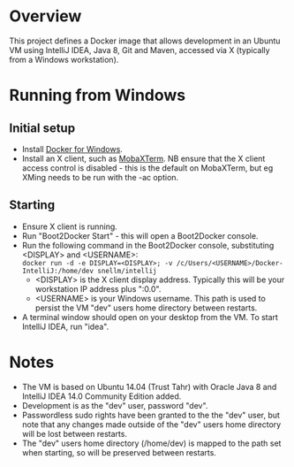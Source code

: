 # Overview

This project defines a Docker image that allows development in an Ubuntu VM using IntelliJ IDEA, Java 8, Git and Maven,
accessed via X (typically from a Windows workstation).

# Running from Windows

## Initial setup

- Install [Docker for Windows](https://docs.docker.com/installation/windows/).
- Install an X client, such as [MobaXTerm](http://mobaxterm.mobatek.net/). NB ensure that the X client access control
is disabled - this is the default on MobaXTerm, but eg XMing needs to be run with the -ac option.

## Starting

- Ensure X client is running.
- Run "Boot2Docker Start" - this will open a Boot2Docker console.
- Run the following command in the Boot2Docker console, substituting &lt;DISPLAY&gt; and &lt;USERNAME&gt;:<br/>
`docker run -d -e DISPLAY=<DISPLAY>; -v /c/Users/<USERNAME>/Docker-IntelliJ:/home/dev snellm/intellij`
  - &lt;DISPLAY&gt; is the X client display address. Typically this will be your workstation IP address plus ":0.0".
  - &lt;USERNAME&gt; is your Windows username. This path is used to persist the VM "dev" users home directory between
  restarts.
- A terminal window should open on your desktop from the VM. To start IntelliJ IDEA, run "idea".

# Notes

- The VM is based on Ubuntu 14.04 (Trust Tahr) with Oracle Java 8 and IntelliJ IDEA 14.0 Community Edition added.
- Development is as the "dev" user, password "dev".
- Passwordless sudo rights have been granted to the the "dev" user, but note that any changes made outside of the "dev"
users home directory will be lost between restarts.
- The "dev" users home directory (/home/dev) is mapped to the path set when starting, so will be preserved between
restarts.
